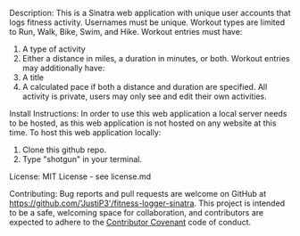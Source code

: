 Description:
This is a Sinatra web application with unique user accounts that logs fitness activity.
Usernames must be unique. Workout types are limited to Run, Walk, Bike, Swim, and Hike.
Workout entries must have:
1. A type of activity
2. Either a distance in miles, a duration in minutes, or both.
Workout entries may additionally have:
1. A title
2. A calculated pace if both a distance and duration are specified.
All activity is private, users may only see and edit their own activities.

Install Instructions:
In order to use this web application a local server needs to be hosted, as this web application is not hosted on any website at this time.
To host this web application locally:
1. Clone this github repo.
2. Type "shotgun" in your terminal.

License:
MIT License - see license.md

Contributing:
Bug reports and pull requests are welcome on GitHub at https://github.com/'JustiP3'/fitness-logger-sinatra. This project is intended to be a safe, welcoming space for collaboration, and contributors are expected to adhere to the [Contributor Covenant](http://contributor-covenant.org) code of conduct.
